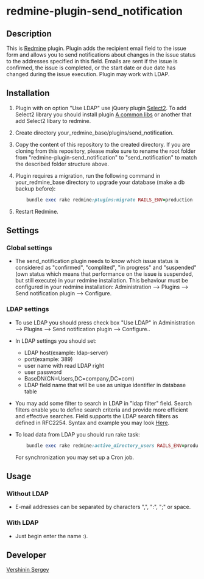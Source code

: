 # redmine-plugin-send_notification
## Description
This is [Redmine](https://www.redmine.org) plugin. Plugin adds the recipient email field to the issue form and allows you to send notifications about changes in the issue status to the addresses specified in this field. Emails are sent if the issue is confirmed, the issue is completed, or the start date or due date has changed during the issue execution. Plugin may work with LDAP.

## Installation

1. Plugin with on option "Use LDAP" use jQuery plugin [Select2](https://select2.org/). To add Select2 library you should install plugin [A common libs](http://www.redmine.org/plugins/a_common_libs) or another that add Select2 libary to redmine.       
2. Create directory your_redmine_base/plugins/send_notification.
3. Copy the content of this repository to the created directory. If you are cloning from this repository, please make sure to rename the root folder from "redmine-plugin-send_notification" to "send_notification" to match the described folder structure above.
4. Plugin requires a migration, run the following command in your_redmine_base directory to upgrade your database (make a db backup before):
    ```ruby
        bundle exec rake redmine:plugins:migrate RAILS_ENV=production
    ```

5. Restart Redmine.

## Settings

### Global settings

- The send_notification plugin needs to know which issue status is considered as "confirmed", "complited", "in progress" and "suspended"(own status which means that performance on the issue is suspended, but still execute) in your redmine installation. This behaviour must be configured in your redmine installation: Administration --> Plugins --> Send notification plugin --> Configure.
 

### LDAP settings

- To use LDAP you should press check box "Use LDAP" in Administration --> Plugins --> Send notification plugin --> Configure..
- In LDAP settings you should set:  
    - LDAP host(example: ldap-server)
    - port(example: 389)
    - user name with read LDAP right
    - user password
    - BaseDN(CN=Users,DC=company,DC=com)
    - LDAP field name that will be use as unique identifier in database table
    
- You may add some filter to search in LDAP in "ldap filter" field. Search filters enable you to define search criteria and provide more efficient and effective searches. Field supports the LDAP search filters as defined in RFC2254. Syntax and example you may look [Here](https://social.technet.microsoft.com/wiki/contents/articles/5392.active-directory-ldap-syntax-filters.aspx).          
- To load data from LDAP you should run rake task:
    ```ruby
        bundle exec rake redmine:active_directory_users RAILS_ENV=production
    ```
    For synchronization you may set up a Cron job.


## Usage

### Without LDAP

- E-mail addresses can be separated by characters ",", ":", ";" or space. 

### With LDAP

- Just begin enter the name :).


## Developer
[Vershinin Sergey](https://github.com/Yarroo)